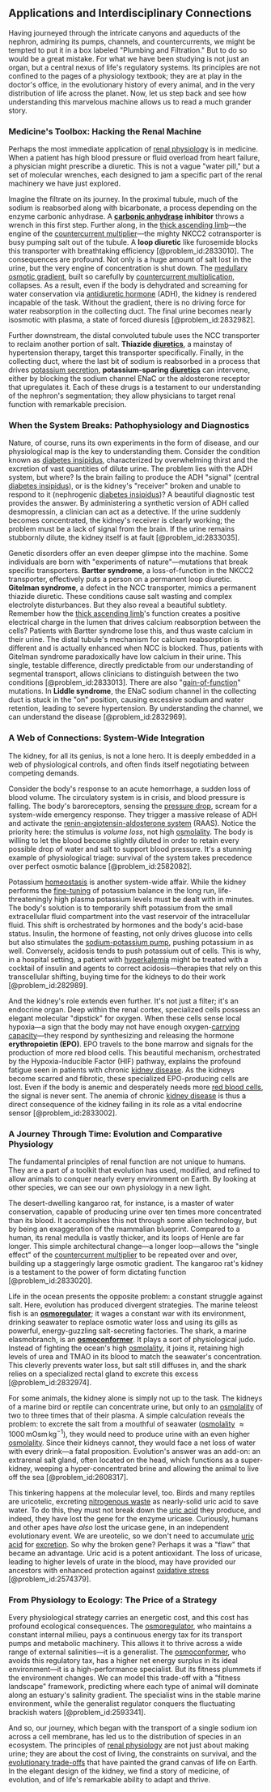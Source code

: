 ## Applications and Interdisciplinary Connections

Having journeyed through the intricate canyons and aqueducts of the nephron, admiring its pumps, channels, and countercurrents, we might be tempted to put it in a box labeled "Plumbing and Filtration." But to do so would be a great mistake. For what we have been studying is not just an organ, but a central nexus of life's regulatory systems. Its principles are not confined to the pages of a physiology textbook; they are at play in the doctor's office, in the evolutionary history of every animal, and in the very distribution of life across the planet. Now, let us step back and see how understanding this marvelous machine allows us to read a much grander story.

### Medicine's Toolbox: Hacking the Renal Machine

Perhaps the most immediate application of [renal physiology](@article_id:144533) is in medicine. When a patient has high blood pressure or fluid overload from heart failure, a physician might prescribe a diuretic. This is not a vague "water pill," but a set of molecular wrenches, each designed to jam a specific part of the renal machinery we have just explored.

Imagine the filtrate on its journey. In the proximal tubule, much of the sodium is reabsorbed along with bicarbonate, a process depending on the enzyme carbonic anhydrase. A **[carbonic anhydrase](@article_id:154954) inhibitor** throws a wrench in this first step. Further along, in the [thick ascending limb](@article_id:152793)—the engine of the [countercurrent multiplier](@article_id:152599)—the mighty NKCC2 cotransporter is busy pumping salt out of the tubule. A **loop diuretic** like furosemide blocks this transporter with breathtaking efficiency [@problem_id:2833010]. The consequences are profound. Not only is a huge amount of salt lost in the urine, but the very engine of concentration is shut down. The [medullary osmotic gradient](@article_id:150202), built so carefully by [countercurrent multiplication](@article_id:163430), collapses. As a result, even if the body is dehydrated and screaming for water conservation via [antidiuretic hormone](@article_id:163844) (ADH), the kidney is rendered incapable of the task. Without the gradient, there is no driving force for water reabsorption in the collecting duct. The final urine becomes nearly isosmotic with plasma, a state of forced diuresis [@problem_id:2832982].

Further downstream, the distal convoluted tubule uses the NCC transporter to reclaim another portion of salt. **Thiazide [diuretics](@article_id:154910)**, a mainstay of hypertension therapy, target this transporter specifically. Finally, in the collecting duct, where the last bit of sodium is reabsorbed in a process that drives [potassium secretion](@article_id:149517), **potassium-sparing [diuretics](@article_id:154910)** can intervene, either by blocking the sodium channel ENaC or the aldosterone receptor that upregulates it. Each of these drugs is a testament to our understanding of the nephron's segmentation; they allow physicians to target renal function with remarkable precision.

### When the System Breaks: Pathophysiology and Diagnostics

Nature, of course, runs its own experiments in the form of disease, and our physiological map is the key to understanding them. Consider the condition known as [diabetes insipidus](@article_id:167364), characterized by overwhelming thirst and the excretion of vast quantities of dilute urine. The problem lies with the ADH system, but where? Is the brain failing to produce the ADH "signal" (central [diabetes insipidus](@article_id:167364)), or is the kidney's "receiver" broken and unable to respond to it (nephrogenic [diabetes insipidus](@article_id:167364))? A beautiful diagnostic test provides the answer. By administering a synthetic version of ADH called desmopressin, a clinician can act as a detective. If the urine suddenly becomes concentrated, the kidney's receiver is clearly working; the problem must be a lack of signal from the brain. If the urine remains stubbornly dilute, the kidney itself is at fault [@problem_id:2833035].

Genetic disorders offer an even deeper glimpse into the machine. Some individuals are born with "experiments of nature"—mutations that break specific transporters. **Bartter syndrome**, a loss-of-function in the NKCC2 transporter, effectively puts a person on a permanent loop diuretic. **Gitelman syndrome**, a defect in the NCC transporter, mimics a permanent thiazide diuretic. These conditions cause salt wasting and complex electrolyte disturbances. But they also reveal a beautiful subtlety. Remember how the [thick ascending limb](@article_id:152793)'s function creates a positive electrical charge in the lumen that drives calcium reabsorption between the cells? Patients with Bartter syndrome lose this, and thus waste calcium in their urine. The distal tubule's mechanism for calcium reabsorption is different and is actually enhanced when NCC is blocked. Thus, patients with Gitelman syndrome paradoxically have low calcium in their urine. This single, testable difference, directly predictable from our understanding of segmental transport, allows clinicians to distinguish between the two conditions [@problem_id:2833013]. There are also "[gain-of-function](@article_id:272428)" mutations. In **Liddle syndrome**, the ENaC sodium channel in the collecting duct is stuck in the "on" position, causing excessive sodium and water retention, leading to severe hypertension. By understanding the channel, we can understand the disease [@problem_id:2832969].

### A Web of Connections: System-Wide Integration

The kidney, for all its genius, is not a lone hero. It is deeply embedded in a web of physiological controls, and often finds itself negotiating between competing demands.

Consider the body's response to an acute hemorrhage, a sudden loss of blood volume. The circulatory system is in crisis, and blood pressure is falling. The body's baroreceptors, sensing the [pressure drop](@article_id:150886), scream for a system-wide emergency response. They trigger a massive release of ADH and activate the [renin-angiotensin-aldosterone system](@article_id:154081) (RAAS). Notice the priority here: the stimulus is *volume loss*, not high [osmolality](@article_id:174472). The body is willing to let the blood become slightly diluted in order to retain every possible drop of water and salt to support blood pressure. It's a stunning example of physiological triage: survival of the system takes precedence over perfect osmotic balance [@problem_id:2582082].

Potassium [homeostasis](@article_id:142226) is another system-wide affair. While the kidney performs the [fine-tuning](@article_id:159416) of potassium balance in the long run, life-threateningly high plasma potassium levels must be dealt with in minutes. The body's solution is to temporarily shift potassium from the small extracellular fluid compartment into the vast reservoir of the intracellular fluid. This shift is orchestrated by hormones and the body's acid-base status. Insulin, the hormone of feasting, not only drives glucose into cells but also stimulates the [sodium-potassium pump](@article_id:136694), pushing potassium in as well. Conversely, acidosis tends to push potassium out of cells. This is why, in a hospital setting, a patient with [hyperkalemia](@article_id:151310) might be treated with a cocktail of insulin and agents to correct acidosis—therapies that rely on this transcellular shifting, buying time for the kidneys to do their work [@problem_id:282989].

And the kidney's role extends even further. It's not just a filter; it's an endocrine organ. Deep within the renal cortex, specialized cells possess an elegant molecular "dipstick" for oxygen. When these cells sense local hypoxia—a sign that the body may not have enough oxygen-[carrying capacity](@article_id:137524)—they respond by synthesizing and releasing the hormone **erythropoietin (EPO)**. EPO travels to the bone marrow and signals for the production of more red blood cells. This beautiful mechanism, orchestrated by the Hypoxia-Inducible Factor (HIF) pathway, explains the profound fatigue seen in patients with chronic [kidney disease](@article_id:175503). As the kidneys become scarred and fibrotic, these specialized EPO-producing cells are lost. Even if the body is anemic and desperately needs more [red blood cells](@article_id:137718), the signal is never sent. The anemia of chronic [kidney disease](@article_id:175503) is thus a direct consequence of the kidney failing in its role as a vital endocrine sensor [@problem_id:2833002].

### A Journey Through Time: Evolution and Comparative Physiology

The fundamental principles of renal function are not unique to humans. They are a part of a toolkit that evolution has used, modified, and refined to allow animals to conquer nearly every environment on Earth. By looking at other species, we can see our own physiology in a new light.

The desert-dwelling kangaroo rat, for instance, is a master of water conservation, capable of producing urine over ten times more concentrated than its blood. It accomplishes this not through some alien technology, but by being an exaggeration of the mammalian blueprint. Compared to a human, its renal medulla is vastly thicker, and its loops of Henle are far longer. This simple architectural change—a longer loop—allows the "single effect" of the [countercurrent multiplier](@article_id:152599) to be repeated over and over, building up a staggeringly large osmotic gradient. The kangaroo rat's kidney is a testament to the power of form dictating function [@problem_id:2833020].

Life in the ocean presents the opposite problem: a constant struggle against salt. Here, evolution has produced divergent strategies. The marine teleost fish is an **[osmoregulator](@article_id:201170)**; it wages a constant war with its environment, drinking seawater to replace osmotic water loss and using its gills as powerful, energy-guzzling salt-secreting factories. The shark, a marine elasmobranch, is an **[osmoconformer](@article_id:184724)**. It plays a sort of physiological judo. Instead of fighting the ocean's high [osmolality](@article_id:174472), it joins it, retaining high levels of urea and TMAO in its blood to match the seawater's concentration. This cleverly prevents water loss, but salt still diffuses in, and the shark relies on a specialized rectal gland to excrete this excess [@problem_id:2832974].

For some animals, the kidney alone is simply not up to the task. The kidneys of a marine bird or reptile can concentrate urine, but only to an [osmolality](@article_id:174472) of two to three times that of their plasma. A simple calculation reveals the problem: to excrete the salt from a mouthful of seawater ([osmolality](@article_id:174472) $\approx 1000 \, \mathrm{mOsm\,kg^{-1}}$), they would need to produce urine with an even higher [osmolality](@article_id:174472). Since their kidneys cannot, they would face a net loss of water with every drink—a fatal proposition. Evolution's answer was an add-on: an extrarenal salt gland, often located on the head, which functions as a super-kidney, weeping a hyper-concentrated brine and allowing the animal to live off the sea [@problem_id:2608317].

This tinkering happens at the molecular level, too. Birds and many reptiles are uricotelic, excreting [nitrogenous waste](@article_id:142018) as nearly-solid uric acid to save water. To do this, they must not break down the [uric acid](@article_id:154848) they produce, and indeed, they have lost the gene for the enzyme uricase. Curiously, humans and other apes have *also* lost the uricase gene, in an independent evolutionary event. We are ureotelic, so we don't need to accumulate [uric acid](@article_id:154848) for [excretion](@article_id:138325). So why the broken gene? Perhaps it was a "flaw" that became an advantage. Uric acid is a potent antioxidant. The loss of uricase, leading to higher levels of urate in the blood, may have provided our ancestors with enhanced protection against [oxidative stress](@article_id:148608) [@problem_id:2574379].

### From Physiology to Ecology: The Price of a Strategy

Every physiological strategy carries an energetic cost, and this cost has profound ecological consequences. The [osmoregulator](@article_id:201170), who maintains a constant internal milieu, pays a continuous energy tax for its transport pumps and metabolic machinery. This allows it to thrive across a wide range of external salinities—it is a generalist. The [osmoconformer](@article_id:184724), who avoids this regulatory tax, has a higher net energy surplus in its ideal environment—it is a high-performance specialist. But its fitness plummets if the environment changes. We can model this trade-off with a "fitness landscape" framework, predicting where each type of animal will dominate along an estuary's salinity gradient. The specialist wins in the stable marine environment, while the generalist regulator conquers the fluctuating brackish waters [@problem_id:2593341].

And so, our journey, which began with the transport of a single sodium ion across a cell membrane, has led us to the distribution of species in an ecosystem. The principles of [renal physiology](@article_id:144533) are not just about making urine; they are about the cost of living, the constraints on survival, and the [evolutionary trade-offs](@article_id:152673) that have painted the grand canvas of life on Earth. In the elegant design of the kidney, we find a story of medicine, of evolution, and of life's remarkable ability to adapt and thrive.